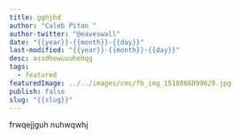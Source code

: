```yaml
---
title: gghjhd
author: "Caleb Pitan "
author-twitter: "@eaveswall"
date: "{{year}}-{{month}}-{{day}}"
last-modified: "{{year}}-{{month}}-{{day}}"
desc: assdhewuuuhehqg
tags:
  - featured
featuredImage: ../../images/cms/fb_img_1518866099029.jpg
publish: false
slug: "{{slug}}"
---
```

frwqejjguh nuhwqwhj